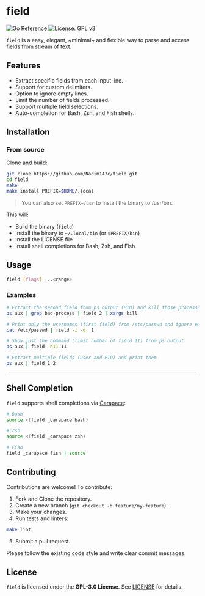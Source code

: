 # field

[![Go Reference](https://pkg.go.dev/badge/github.com/Nadim147c/field.svg)](https://pkg.go.dev/github.com/Nadim147c/field)
[![License: GPL v3](https://img.shields.io/badge/License-GPLv3-blue.svg)](https://www.gnu.org/licenses/gpl-3.0.en.html)

`field` is a easy, elegant, ~minimal~ and flexible way to parse and access fields
from stream of text.

## Features

- Extract specific fields from each input line.
- Support for custom delimiters.
- Option to ignore empty lines.
- Limit the number of fields processed.
- Support multiple field selections.
- Auto-completion for Bash, Zsh, and Fish shells.

## Installation

### From source

Clone and build:

```bash
git clone https://github.com/Nadim147c/field.git
cd field
make
make install PREFIX=$HOME/.local
```

> You can also set `PREFIX=/usr` to install the binary to /usr/bin.

This will:

- Build the binary (`field`)
- Install the binary to `~/.local/bin` (or `$PREFIX/bin`)
- Install the LICENSE file
- Install shell completions for Bash, Zsh, and Fish

## Usage

```bash
field [flags] ...<range>
```

### Examples

```bash
# Extract the second field from ps output (PID) and kill those processes
ps aux | grep bad-process | field 2 | xargs kill

# Print only the usernames (first field) from /etc/passwd and ignore empty lines
cat /etc/passwd | field -i -d: 1

# Show just the command (limit number of field 11) from ps output
ps aux | field -n11 11

# Extract multiple fields (user and PID) and print them
ps aux | field 1 2
```

---

## Shell Completion

`field` supports shell completions via [Carapace](https://github.com/rsteube/carapace):

```bash
# Bash
source <(field _carapace bash)

# Zsh
source <(field _carapace zsh)

# Fish
field _carapace fish | source
```

## Contributing

Contributions are welcome! To contribute:

1. Fork and Clone the repository.
2. Create a new branch (`git checkout -b feature/my-feature`).
3. Make your changes.
4. Run tests and linters:

```bash
make lint
```

5. Submit a pull request.

Please follow the existing code style and write clear commit messages.

## License

`field` is licensed under the **GPL-3.0 License**. See [LICENSE](LICENSE) for details.
